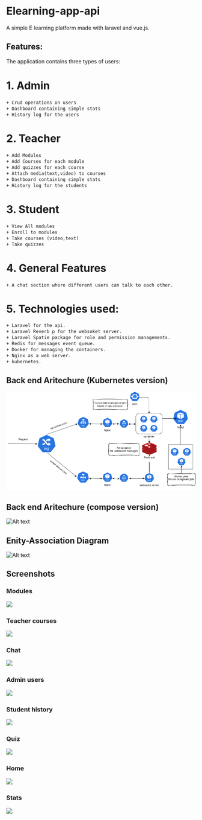 # Elearning-app-api
A simple E learning platform made with laravel and vue.js.

## Features:
The application  contains three types of users:
# 1. **Admin** 
    + Crud operations on users
    + Dashboard containing simple stats
    + History log for the users 

# 2. **Teacher** 
    + Add Modules
    + Add Courses for each module
    + Add quizzes for each course
    + Attach media(text,video) to courses
    + Dashboard containing simple stats
    + History log for the students
     
# 3. **Student**  
    + View All modules
    + Enroll to modules
    + Take courses (video,text)
    + Take quizzes

# 4. **General Features** 
    + A chat section where different users can talk to each other.

# 5. **Technologies used**:
    + Laravel for the api.
    + Laravel Reverb p for the websoket server.
    + Laravel Spatie package for role and permission managements.
    + Redis for messages event queue.
    + Docker for managing the containers.
    + Nginx as a web server.
    + kubernetes.
## Back end Aritechure  (Kubernetes version)

![Alt text](images/el-kuber.png "a title")





## Back end Aritechure  (compose version)

![Alt text](images/Host.png "a title")



## Enity-Association Diagram  

![Alt text](images/diag.png "a title")

## Screenshots

### Modules
![](images/modules.png)

### Teacher courses       
![](images/teacher-courses.png)

### Chat
![](images/chat.png)

### Admin users               

![](images/admin-dashboard.png)    
### Student history            

![](images/history.png)    


### Quiz                      

![](images/quiz.png)   


### Home

![](images/home.png)

### Stats 

![](images/stats.png)